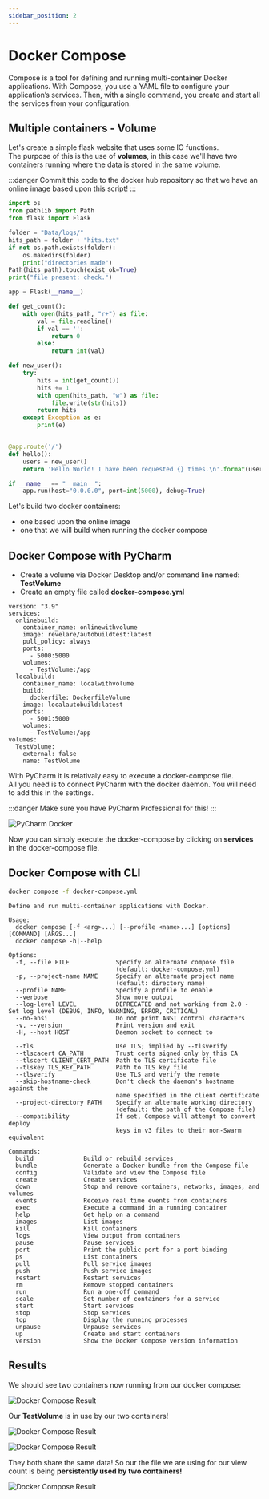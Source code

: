 ```yaml
---
sidebar_position: 2
---
```


# Docker Compose

Compose is a tool for defining and running multi-container Docker applications. 
With Compose, you use a YAML file to configure your application’s services. 
Then, with a single command, you create and start all the services from your configuration.

## Multiple containers - Volume

Let's create a simple flask website that uses some IO functions. <br />
The purpose of this is the use of **volumes**, in this case we'll have two containers running where the data is stored in the same volume.

:::danger
Commit this code to the docker hub repository so that we have an online image based upon this script!
:::

```py title=mainVolume.py showLineNumbers
import os
from pathlib import Path
from flask import Flask

folder = "Data/logs/"
hits_path = folder + "hits.txt"
if not os.path.exists(folder):
    os.makedirs(folder)
    print("directories made")
Path(hits_path).touch(exist_ok=True)
print("file present: check.")

app = Flask(__name__)

def get_count():
    with open(hits_path, "r+") as file:
        val = file.readline()
        if val == '':
            return 0
        else:
            return int(val)

def new_user():
    try:
        hits = int(get_count())
        hits += 1
        with open(hits_path, "w") as file:
            file.write(str(hits))
        return hits
    except Exception as e:
        print(e)


@app.route('/')
def hello():
    users = new_user()
    return 'Hello World! I have been requested {} times.\n'.format(users)

if __name__ == "__main__":
    app.run(host="0.0.0.0", port=int(5000), debug=True)
```

Let's build two docker containers:
- one based upon the online image
- one that we will build when running the docker compose

## Docker Compose with PyCharm

- Create a volume via Docker Desktop and/or command line named: **TestVolume**
- Create an empty file called **docker-compose.yml**

```text title="docker-compose.yml"
version: "3.9"
services:
  onlinebuild:
    container_name: onlinewithvolume
    image: revelare/autobuildtest:latest
    pull_policy: always
    ports:
      - 5000:5000
    volumes:
      - TestVolume:/app
  localbuild:
    container_name: localwithvolume
    build:
      dockerfile: DockerfileVolume
    image: localautobuild:latest
    ports:
      - 5001:5000
    volumes:
      - TestVolume:/app
volumes:
  TestVolume:
    external: false
    name: TestVolume
```

With PyCharm it is relativaly easy to execute a docker-compose file. <br />
All you need is to connect PyCharm with the docker daemon.
You will need to add this in the settings.

:::danger
Make sure you have PyCharm Professional for this!
:::

![PyCharm Docker](/img/cloud-for-ai/pycharm_docker.png "PyCharm Docker")

Now you can simply execute the docker-compose by clicking on **services** in the docker-compose file.

## Docker Compose with CLI

```bash
docker compose -f docker-compose.yml
```

```text title="Extra commands info"
Define and run multi-container applications with Docker.

Usage:
  docker compose [-f <arg>...] [--profile <name>...] [options] [COMMAND] [ARGS...]
  docker compose -h|--help

Options:
  -f, --file FILE             Specify an alternate compose file
                              (default: docker-compose.yml)
  -p, --project-name NAME     Specify an alternate project name
                              (default: directory name)
  --profile NAME              Specify a profile to enable
  --verbose                   Show more output
  --log-level LEVEL           DEPRECATED and not working from 2.0 - Set log level (DEBUG, INFO, WARNING, ERROR, CRITICAL)
  --no-ansi                   Do not print ANSI control characters
  -v, --version               Print version and exit
  -H, --host HOST             Daemon socket to connect to

  --tls                       Use TLS; implied by --tlsverify
  --tlscacert CA_PATH         Trust certs signed only by this CA
  --tlscert CLIENT_CERT_PATH  Path to TLS certificate file
  --tlskey TLS_KEY_PATH       Path to TLS key file
  --tlsverify                 Use TLS and verify the remote
  --skip-hostname-check       Don't check the daemon's hostname against the
                              name specified in the client certificate
  --project-directory PATH    Specify an alternate working directory
                              (default: the path of the Compose file)
  --compatibility             If set, Compose will attempt to convert deploy
                              keys in v3 files to their non-Swarm equivalent

Commands:
  build              Build or rebuild services
  bundle             Generate a Docker bundle from the Compose file
  config             Validate and view the Compose file
  create             Create services
  down               Stop and remove containers, networks, images, and volumes
  events             Receive real time events from containers
  exec               Execute a command in a running container
  help               Get help on a command
  images             List images
  kill               Kill containers
  logs               View output from containers
  pause              Pause services
  port               Print the public port for a port binding
  ps                 List containers
  pull               Pull service images
  push               Push service images
  restart            Restart services
  rm                 Remove stopped containers
  run                Run a one-off command
  scale              Set number of containers for a service
  start              Start services
  stop               Stop services
  top                Display the running processes
  unpause            Unpause services
  up                 Create and start containers
  version            Show the Docker Compose version information
```

## Results

We should see two containers now running from our docker compose:

![Docker Compose Result](/img/cloud-for-ai/docker_compose_result_1.png "Docker Compose Result 1")

Our **TestVolume** is in use by our two containers!

![Docker Compose Result](/img/cloud-for-ai/docker_compose_result_2.png "Docker Compose Result 2")

![Docker Compose Result](/img/cloud-for-ai/docker_compose_result_3.png "Docker Compose Result 3")

They both share the same data!
So our the file we are using for our view count is being **persistently used by two containers!**

![Docker Compose Result](/img/cloud-for-ai/docker_compose_result_4.png "Docker Compose Result 4")
